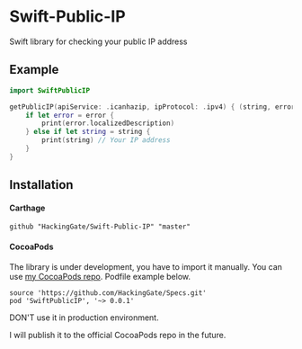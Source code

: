 # Swift-Public-IP
Swift library for checking your public IP address

## Example

```swift
import SwiftPublicIP

getPublicIP(apiService: .icanhazip, ipProtocol: .ipv4) { (string, error) in
    if let error = error {
        print(error.localizedDescription)
    } else if let string = string {
        print(string) // Your IP address
    }
}
```

## Installation

#### Carthage

```
github "HackingGate/Swift-Public-IP" "master"
```

#### CocoaPods

The library is under development, you have to import it manually. You can use [my CocoaPods repo](https://github.com/HackingGate/Specs). Podfile example below.

```
source 'https://github.com/HackingGate/Specs.git'
pod 'SwiftPublicIP', '~> 0.0.1'
```

DON'T use it in production environment.

I will publish it to the official CocoaPods repo in the future. 
